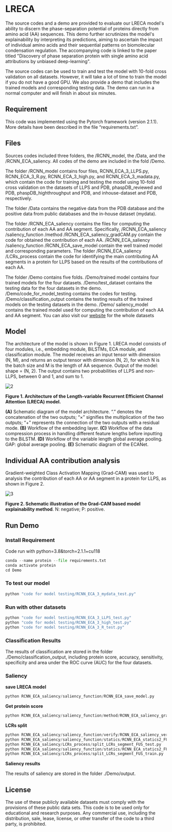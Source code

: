 # LRECA

The source codes and a demo are provided to evaluate our LRECA model's ability to discern the phase-separation potential of proteins directly from amino acid (AA) sequences. This demo further scrutinizes the model's explainability by interpreting its predictions, aiming to ascertain the impact of individual amino acids and their sequential patterns on biomolecular condensation regulation. The accompanying code is linked to the paper titled "Discovery of phase separation protein with single amino acid attributions by unbiased deep-learning".

The source codes can be used to train and test the model with 10-fold cross validation on all datasets. However, it will take a lot of time to train the model if you do not have a good GPU. We also provide a demo that includes the trained models and corresponding testing data. The demo can run in a normal computer and will finish in about six minutes.

## Requirement

This code was implemented using the Pytorch framework (version 2.1.1). More details have been described in the file “requirements.txt”.

## Files

Sources codes included three folders, the /RCNN_model, the /Data, and the /RCNN_ECA_saliency. All codes of the demo are included in the fold /Demo.

The folder /RCNN_model contains four files, RCNN_ECA_3_LLPS.py, RCNN_ECA_3_R.py, RCNN_ECA_3_high.py, and RCNN_ECA_3_madata.py, which contain the code for training and testing the model using 10-fold cross validation on the datasets of LLPS and PDB, phaspDB_reviewed and PDB, phaspDB_highthroughput and PDB, and inhouse-dataset and PDB, respectively.

The folder /Data contains the negative data from the PDB database and the positive data from public databases and the in-house dataset (mydata).

The folder /RCNN_ECA_saliency contains the files for computing the contribution of each AA and AA segment. Specifically, /RCNN_ECA_saliency /saliency_function /method /RCNN_ECA_saliency_gradCAM.py contain the code for obtained the contribution of each AA. /RCNN_ECA_saliency /saliency_function /RCNN_ECA_save_model contain the well trained model and corresponding parameters. The folder /RCNN_ECA_saliency /LCRs_process contain the code for identifying the main contributing AA segments in a protein for LLPS based on the results of the contributions of each AA.

The folder /Demo contains five folds. /Demo/trained model contains four trained models for the four datasets. /Demo/test_dataset contains the testing data for the four datasets in the demo. /Demo/code_for_model_testing contains the codes for testing. /Demo/classification_output contains the testing results of the trained models on the testing datasets in the demo. /Demo/ saliency_model contains the trained model used for computing the contribution of each AA and AA segment.
You can also visit our [website](http://www.ai-phasepro.pro/) for the whole datasets

## Model

The architecture of the model is shown in Figure 1. LRECA model consists of four modules, i.e., embedding module, BiLSTMs, ECA module, and classification module. The model receives an input tensor with dimension (N, M), and returns an output tensor with dimension (N, 2), for which N is the batch size and M is the length of AA sequence. Output of the model: shape = (N, 2). The output contains two probabilities of LLPS and non-LLPS, between 0 and 1, and sum to 1.

 ![2](./README.assets/2.png)

__Figure 1. Architecture of the Length-variable Recurrent Efficient Channel Attention (LRECA) model.__

 **(A)** Schematic diagram of the model architecture. “.” denotes the concatenation of the two outputs; “×” signifies the multiplication of the two outputs; “+” represents the connection of the two outputs with a residual mode. **(B)** Workflow of the embedding layer. **(C)** Workflow of the data compression process in handling different feature lengths before inputting to the BiLSTM. **(D)** Workflow of the variable length global average pooling. GAP: global average pooling. **(E)** Schematic diagram of the ECANet.

## Individual AA contribution analysis

Gradient-weighted Class Activation Mapping (Grad-CAM) was used to analysis the contribution of each AA or AA segment in a protein for LLPS, as shown in Figure 2.

 ![3](./README.assets/3.png)

**Figure 2. Schematic illustration of the Grad-CAM based model explainability method**. N: negative; P: positive.

## Run Demo

### Install Requirement

Code run with python=3.8&torch=2.1.1+cu118

```python
conda --name protein --file requirements.txt
conda activate protein
cd Demo
```

### To test our model

```python
python "code for model testing/RCNN_ECA_3_mydata_test.py"
```

### Run with other datasets

```python
python "code for model testing/RCNN_ECA_3_LLPS_test.py"
python "code for model testing/RCNN_ECA_3_high_test.py" 
python "code for model testing/RCNN_ECA_3_R_test.py" 
```

### Classification Results

The results of classification are stored in the folder ./Demo/classification_output, including protein score, accuracy, sensitivity, specificity and area under the ROC curve (AUC) for the four datasets.

### Saliency

__save LRECA model__

```python
python RCNN_ECA_saliency/saliency_function/RCNN_ECA_save_model.py
```

__Get protein score__

```python
python RCNN_ECA_saliency/saliency_function/method/RCNN_ECA_saliency_gradCAM.py
```

__LCRs split__

```python
python RCNN_ECA_saliency/saliency_function/verify/RCNN_ECA_saliency_verify_gradCAM.py 
python RCNN_ECA_saliency/saliency_function/statics/RCNN_ECA_statics2_FUS_test.py 
python RCNN_ECA_saliency/LCRs_process/split_LCRs_segment_FUS_test.py 
python RCNN_ECA_saliency/saliency_function/statics/RCNN_ECA_statics2_FUS_train.py 
python RCNN_ECA_saliency/LCRs_process/split_LCRs_segment_FUS_train.py 
```

__Saliency results__

The results of saliency are stored in the folder ./Demo/output.

## License

The use of these publicly available datasets must comply with the provisions of these public data sets. This code is to be used only for educational and research purposes. Any commercial use, including the distribution, sale, lease, license, or other transfer of the code to a third party, is prohibited.
